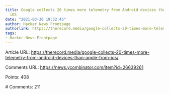 ```yaml
---
title: Google collects 20 times more telemetry from Android devices than Apple from
  iOS
date: "2021-03-30 19:32:45"
author: Hacker News Frontpage
authorlink: https://therecord.media/google-collects-20-times-more-telemetry-from-android-devices-than-apple-from-ios/
tags:
- Hacker-News-Frontpage
---
```


<p>Article URL: <a href="https://therecord.media/google-collects-20-times-more-telemetry-from-android-devices-than-apple-from-ios/">https://therecord.media/google-collects-20-times-more-telemetry-from-android-devices-than-apple-from-ios/</a></p>
<p>Comments URL: <a href="https://news.ycombinator.com/item?id=26639261">https://news.ycombinator.com/item?id=26639261</a></p>
<p>Points: 408</p>
<p># Comments: 211</p>
